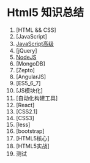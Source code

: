 # Html5 知识总结
1. [HTML && CSS]
2. [JavaScript]
3. [JavaScript高级](https://github.com/colg-cloud/Html5/tree/master/JSAdvance)
4. [jQuery]
5. [NodeJS](https://github.com/colg-cloud/Html5/tree/master/NodeJs)
6. [MongoDB]
7. [Zepto]
8. [AngularJS]
9. [ES5_6_7]
10. [JS模块化]
11. [自动化构建工具]
12. [React]
13. [CSS2.1]
14. [CSS3]
15. [less]
16. [bootstrap]
17. [HTML5核心]
18. [HTML5实战]
19. 测试